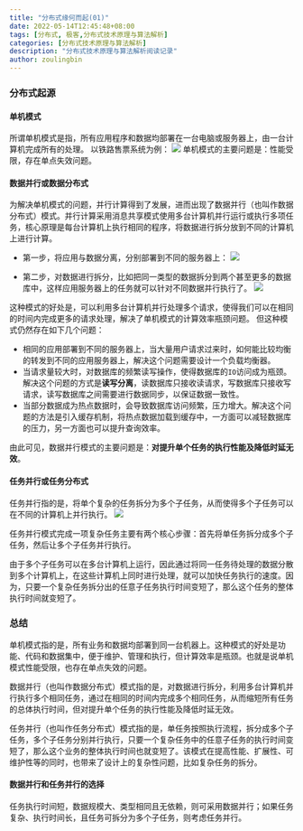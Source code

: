 ```yaml
---
title: "分布式缘何而起(01)"
date: 2022-05-14T12:45:48+08:00
tags: [分布式, 极客,分布式技术原理与算法解析]
categories: [分布式技术原理与算法解析]
description: "分布式技术原理与算法解析阅读记录"
author: zoulingbin
---
```


<!--more-->
### 分布式起源
#### 单机模式
所谓单机模式是指，所有应用程序和数据均部署在一台电脑或服务器上，由一台计算机完成所有的处理。
以铁路售票系统为例：
![](https://static001.geekbang.org/resource/image/9b/33/9b57d43a105675d931d43cbf03576d33.jpg)
单机模式的主要问题是：性能受限，存在单点失效问题。

#### 数据并行或数据分布式
为解决单机模式的问题，并行计算得到了发展，进而出现了数据并行（也叫作数据分布式）模式。并行计算采用消息共享模式使用多台计算机并行运行或执行多项任务，核心原理是每台计算机上执行相同的程序，将数据进行拆分放到不同的计算机上进行计算。

- 第一步，将应用与数据分离，分别部署到不同的服务器上：
![](https://static001.geekbang.org/resource/image/22/ac/22f41598926f58bb47533e30007c8cac.jpg)

- 第二步，对数据进行拆分，比如把同一类型的数据拆分到两个甚至更多的数据库中，这样应用服务器上的任务就可以针对不同数据并行执行了。
![](https://static001.geekbang.org/resource/image/56/a0/568c3fba1bac04aa320db2f1cf0258a0.jpg)

这种模式的好处是，可以利用多台计算机并行处理多个请求，使得我们可以在相同的时间内完成更多的请求处理，解决了单机模式的计算效率瓶颈问题。
但这种模式仍然存在如下几个问题：
- 相同的应用部署到不同的服务器上，当大量用户请求过来时，如何能比较均衡的转发到不同的应用服务器上，解决这个问题需要设计一个负载均衡器。
- 当请求量较大时，对数据库的频繁读写操作，使得数据库的`IO`访问成为瓶颈。解决这个问题的方式是**读写分离**，读数据库只接收读请求，写数据库只接收写请求，读写数据库之间需要进行数据同步，以保证数据一致性。
- 当部分数据成为热点数据时，会导致数据库访问频繁，压力增大。解决这个问题的方法是引入缓存机制，将热点数据加载到缓存中，一方面可以减轻数据库的压力，另一方面也可以提升查询效率。
  
由此可见，数据并行模式的主要问题是：**对提升单个任务的执行性能及降低时延无效**。

#### 任务并行或任务分布式
任务并行指的是，将单个复杂的任务拆分为多个子任务，从而使得多个子任务可以在不同的计算机上并行执行。
![](https://static001.geekbang.org/resource/image/59/f2/59f6e43fcd6a6d28741841fc312c10f2.jpg)

任务并行模式完成一项复杂任务主要有两个核心步骤：首先将单任务拆分成多个子任务，然后让多个子任务并行执行。

由于多个子任务可以在多台计算机上运行，因此通过将同一任务待处理的数据分散到多个计算机上，在这些计算机上同时进行处理，就可以加快任务执行的速度。因为，只要一个复杂任务拆分出的任意子任务执行时间变短了，那么这个任务的整体执行时间就变短了。

### 总结
单机模式指的是，所有业务和数据均部署到同一台机器上。这种模式的好处是功能、代码和数据集中，便于维护、管理和执行，但计算效率是瓶颈。也就是说单机模式性能受限，也存在单点失效的问题。

数据并行（也叫作数据分布式）模式指的是，对数据进行拆分，利用多台计算机并行执行多个相同任务，通过在相同的时间内完成多个相同任务，从而缩短所有任务的总体执行时间，但对提升单个任务的执行性能及降低时延无效。

任务并行（也叫作任务分布式）模式指的是，单任务按照执行流程，拆分成多个子任务，多个子任务分别并行执行，只要一个复杂任务中的任意子任务的执行时间变短了，那么这个业务的整体执行时间也就变短了。该模式在提高性能、扩展性、可维护性等的同时，也带来了设计上的复杂性问题，比如复杂任务的拆分。

#### 数据并行和任务并行的选择
任务执行时间短，数据规模大、类型相同且无依赖，则可采用数据并行；如果任务复杂、执行时间长，且任务可拆分为多个子任务，则考虑任务并行。